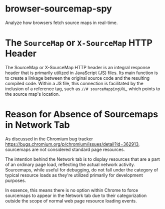# browser-sourcemap-spy

Analyze how browsers fetch source maps in real-time.

# The `SourceMap` or `X-SourceMap` HTTP Header

The SourceMap or X-SourceMap HTTP header is an integral response header that is primarily utilized in JavaScript (JS) files. Its main function is to create a linkage between the original source code and the resulting compiled code. Within a JS file, this connection is facilitated by the inclusion of a reference tag, such as `//# sourceMappingURL`, which points to the source map's location. 

# Reason for Absence of Sourcemaps in Network Tab

As discussed in the Chromium bug tracker https://bugs.chromium.org/p/chromium/issues/detail?id=362913, sourcemaps are not considered standard page resources.

The intention behind the Network tab is to display resources that are a part of an ordinary page load, reflecting the actual network activity. Sourcemaps, while useful for debugging, do not fall under the category of typical resource loads as they're utilized primarily for development purposes.

In essence, this means there is no option within Chrome to force sourcemaps to appear in the Network tab due to their categorization outside the scope of normal web page resource loading events.
